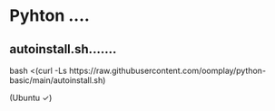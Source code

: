 <h1>Pyhton ....</h1>
<h2>autoinstall.sh.......</h2>
<p>bash <(curl -Ls https://raw.githubusercontent.com/oomplay/python-basic/main/autoinstall.sh)</p> 
(Ubuntu ✓)
